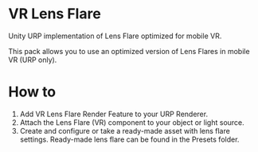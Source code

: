 # VR Lens Flare
Unity URP implementation of Lens Flare optimized for mobile VR.

This pack allows you to use an optimized version of Lens Flares in mobile VR (URP only).

# How to

1. Add VR Lens Flare Render Feature to your URP Renderer.
2. Attach the Lens Flare (VR) component to your object or light source.
3. Create and configure or take a ready-made asset with lens flare settings. Ready-made lens flare can be found in the Presets folder.

